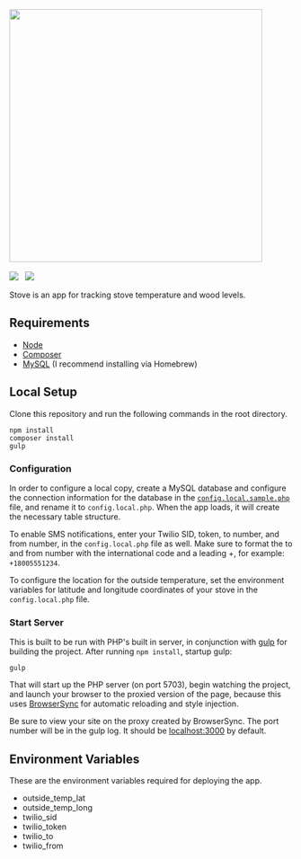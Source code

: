 <img width="450" src="https://cloud.githubusercontent.com/assets/82437/4970014/f952eba4-6875-11e4-8930-27d94be9feee.png">
<br><br>
<a href="https://heroku.com/deploy"><img src="https://cloud.githubusercontent.com/assets/82437/5000264/f14de952-69b7-11e4-9f96-adf6c0588f7c.png"></a>
&nbsp;
<img src="https://codeship.com/projects/ebc21970-4aa4-0132-eb1f-2eec968ed96f/status">

Stove is an app for tracking stove temperature and wood levels.

## Requirements
- [Node](http://nodejs.org/download/)
- [Composer](https://getcomposer.org)
- [MySQL](http://blog.joefallon.net/2013/10/install-mysql-on-mac-osx-using-homebrew/) (I recommend installing via Homebrew)

## Local Setup
Clone this repository and run the following commands in the root directory.

```
npm install
composer install
gulp
```

### Configuration
In order to configure a local copy, create a MySQL database and configure the connection information for the database in the [`config.local.sample.php`](https://github.com/garand/stove/blob/master/config.local.sample.php) file, and rename it to `config.local.php`. When the app loads, it will create the necessary table structure.

To enable SMS notifications, enter your Twilio SID, token, to number, and from number, in the `config.local.php` file as well. Make sure to format the to and from number with the international code and a leading +, for example: `+18005551234`.

To configure the location for the outside temperature, set the environment variables for latitude and longitude coordinates of your stove in the `config.local.php` file.

### Start Server
This is built to be run with PHP's built in server, in conjunction with [gulp](http://gulpjs.com) for building the project. After running `npm install`, startup gulp:

```
gulp
```

That will start up the PHP server (on port 5703), begin watching the project, and launch your browser to the proxied version of the page, because this uses [BrowserSync](http://www.browsersync.io) for automatic reloading and style injection.

Be sure to view your site on the proxy created by BrowserSync. The port number will be in the gulp log. It should be [localhost:3000](http://localhost:3000) by default.

## Environment Variables
These are the environment variables required for deploying the app.

- outside_temp_lat
- outside_temp_long
- twilio_sid
- twilio_token
- twilio_to
- twilio_from
